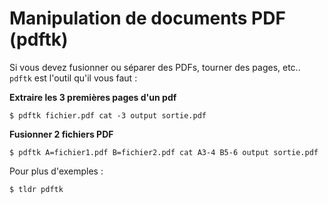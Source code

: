 # Manipulation de documents PDF (pdftk)

Si vous devez fusionner ou séparer des PDFs, tourner des pages, etc.. 
`pdftk` est l'outil qu'il vous faut :

**Extraire les $3$ premières pages d'un pdf**
```
$ pdftk fichier.pdf cat -3 output sortie.pdf
```

**Fusionner $2$ fichiers PDF**

```
$ pdftk A=fichier1.pdf B=fichier2.pdf cat A3-4 B5-6 output sortie.pdf
```

Pour plus d'exemples :

```
$ tldr pdftk
```
